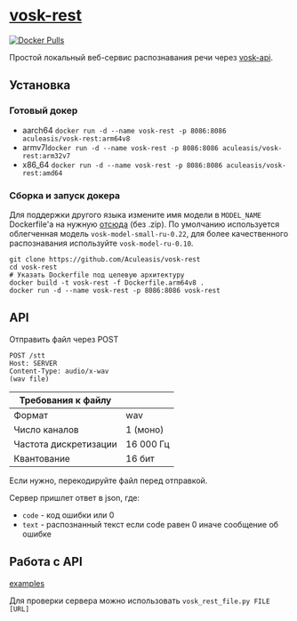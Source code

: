 [vosk-rest](https://github.com/Aculeasis/vosk-rest)
============
[![Docker Pulls](https://img.shields.io/docker/pulls/aculeasis/vosk-rest.svg)](https://hub.docker.com/r/aculeasis/vosk-rest/)

Простой локальный веб-сервис распознавания речи через [vosk-api](https://github.com/alphacep/vosk-api).

## Установка

### Готовый докер
- aarch64 `docker run -d --name vosk-rest -p 8086:8086 aculeasis/vosk-rest:arm64v8`
- armv7l`docker run -d --name vosk-rest -p 8086:8086 aculeasis/vosk-rest:arm32v7`
- x86_64 `docker run -d --name vosk-rest -p 8086:8086 aculeasis/vosk-rest:amd64`

### Сборка и запуск докера

Для поддержки другого языка измените имя модели в `MODEL_NAME` Dockerfile'a на нужную [отсюда](https://alphacephei.com/vosk/models) (без .zip).
 По умолчанию используется облегченная модель `vosk-model-small-ru-0.22`, для более качественного распознавания используйте `vosk-model-ru-0.10`.
```
git clone https://github.com/Aculeasis/vosk-rest
cd vosk-rest
# Указать Dockerfile под целевую архитектуру
docker build -t vosk-rest -f Dockerfile.arm64v8 .
docker run -d --name vosk-rest -p 8086:8086 vosk-rest
```

## API
Отправить файл через POST

    POST /stt
    Host: SERVER
    Content-Type: audio/x-wav
    (wav file)

| Требования к файлу ||
| --- | --- |
| Формат | wav |
| Число каналов | 1 (моно) |
| Частота дискретизации | 16 000 Гц |
| Квантование | 16 бит |

Если нужно, перекодируйте файл перед отправкой.

Сервер пришлет ответ в json, где:
- `code` - код ошибки или 0
- `text` - распознанный текст если code равен 0 иначе сообщение об ошибке

## Работа с API
[examples](https://github.com/Aculeasis/vosk-rest/tree/master/example)

Для проверки сервера можно использовать `vosk_rest_file.py FILE [URL]`
